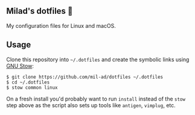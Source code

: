 ## Milad's dotfiles 🐣

My configuration files for Linux and macOS.

## Usage

Clone this repository into `~/.dotfiles` and create the symbolic links using [GNU Stow](https://www.gnu.org/software/stow/):

```shell
$ git clone https://github.com/mil-ad/dotfiles ~/.dotfiles
$ cd ~/.dotfiles
$ stow common linux
```

On a fresh install you'd probably want to run `install` instead of the `stow` step above as the script also sets up tools like `antigen`, `vimplug`, etc.
